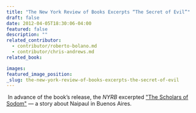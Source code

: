 ```yaml
---
title: "The New York Review of Books Excerpts “The Secret of Evil”"
draft: false
date: 2012-04-05T18:30:06-04:00
featured: false
description: ""
related_contributor:
  - contributor/roberto-bolano.md
  - contributor/chris-andrews.md
related_book:

images:
featured_image_position: 
_slug: the-new-york-review-of-books-excerpts-the-secret-of-evil
---
```


 In advance of the book’s release, the _NYRB_ excerpted ["The Scholars of Sodom"](http://www.nybooks.com/blogs/nyrblog/2012/apr/05/bolano-naipaul-scholars-sodom/) — a story about Naipaul in Buenos Aires.  

